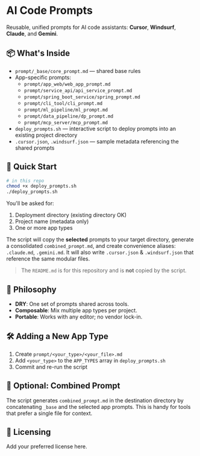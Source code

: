 # AI Code Prompts

Reusable, unified prompts for AI code assistants: **Cursor**, **Windsurf**, **Claude**, and **Gemini**.

## 📦 What's Inside
- `prompt/_base/core_prompt.md` — shared base rules
- App-specific prompts:
  - `prompt/app_web/web_app_prompt.md`
  - `prompt/service_api/api_service_prompt.md`
  - `prompt/spring_boot_service/spring_prompt.md`
  - `prompt/cli_tool/cli_prompt.md`
  - `prompt/ml_pipeline/ml_prompt.md`
  - `prompt/data_pipeline/dp_prompt.md`
  - `prompt/mcp_server/mcp_prompt.md`
- `deploy_prompts.sh` — interactive script to deploy prompts into an existing project directory
- `.cursor.json`, `.windsurf.json` — sample metadata referencing the shared prompts

## 🚀 Quick Start
```bash
# in this repo
chmod +x deploy_prompts.sh
./deploy_prompts.sh
```
You'll be asked for:
1) Deployment directory (existing directory OK)
2) Project name (metadata only)
3) One or more app types

The script will copy the **selected** prompts to your target directory, generate a consolidated `combined_prompt.md`, and create convenience aliases: `.claude.md`, `.gemini.md`. It will also write `.cursor.json` & `.windsurf.json` that reference the same modular files.

> The `README.md` is for this repository and is **not** copied by the script.

## 🧠 Philosophy
- **DRY**: One set of prompts shared across tools.
- **Composable**: Mix multiple app types per project.
- **Portable**: Works with any editor; no vendor lock-in.

## 🛠 Adding a New App Type
1. Create `prompt/<your_type>/<your_file>.md`
2. Add `<your_type>` to the `APP_TYPES` array in `deploy_prompts.sh`
3. Commit and re-run the script

## 🧪 Optional: Combined Prompt
The script generates `combined_prompt.md` in the destination directory by concatenating `_base` and the selected app prompts. This is handy for tools that prefer a single file for context.

## 📝 Licensing
Add your preferred license here.
